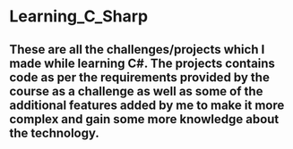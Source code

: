 # Learning_C_Sharp

## These are all the challenges/projects which I made while learning C#. The projects contains code as per the requirements provided by the course as a challenge as well as some of the additional features added by me to make it more complex and gain some more knowledge about the technology.
